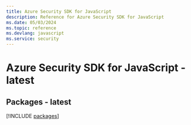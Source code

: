 ```yaml
---
title: Azure Security SDK for JavaScript
description: Reference for Azure Security SDK for JavaScript
ms.date: 05/03/2024
ms.topic: reference
ms.devlang: javascript
ms.service: security
---
```

# Azure Security SDK for JavaScript - latest
## Packages - latest
[!INCLUDE [packages](security-index.md)]